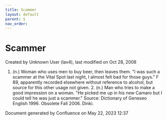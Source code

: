 ```yaml
---
title: Scammer
layout: default
parent: S
nav_order:
---
```


# Scammer

Created by  Unknown User (lav4), last modified on Oct 28, 2008

1. (n.) Woman who uses men to buy beer, then leaves them. &quot;I was such a scammer at the Vital Spot last night, I almost felt bad for those guys.&quot; F 89, apparently recorded elsewhere without reference to alcohol, but source for this other usage not given. 2. (n.) Man who tries to make a good impression on a woman. &quot;He picked me up in his new Camaro but I could tell he was just a scammer.&quot; Source: Dictionary of Geneseo English 1996. Obsolete Fall 2006. Dinki.

Document generated by Confluence on May 22, 2023 12:37


